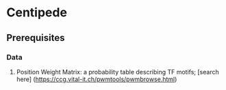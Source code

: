 # Centipede
## Prerequisites


### Data
1. Position Weight Matrix: a probability table describing TF motifs; [search here] (https://ccg.vital-it.ch/pwmtools/pwmbrowse.html)
